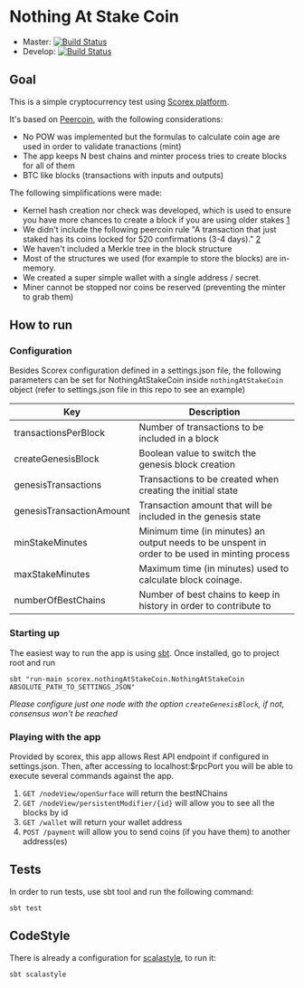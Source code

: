 # Nothing At Stake Coin

- Master: [![Build Status](https://travis-ci.org/atixlabs/nothingAtStakeCoin.svg?branch=master)](https://travis-ci.org/atixlabs/nothingAtStakeCoin)
- Develop: [![Build Status](https://travis-ci.org/atixlabs/nothingAtStakeCoin.svg?branch=develop)](https://travis-ci.org/atixlabs/nothingAtStakeCoin)

## Goal

This is a simple cryptocurrency test using [Scorex platform](https://github.com/ScorexFoundation/Scorex).

It's based on [Peercoin](https://wiki.peercointalk.org/), with the following considerations:
- No POW was implemented but the formulas to calculate coin age are used in order to validate tranactions (mint)
- The app keeps N best chains and minter process tries to create blocks for all of them
- BTC like blocks (transactions with inputs and outputs)
 
The following simplifications were made:

- Kernel hash creation nor check was developed, which is used to ensure you have more chances to create a block if you are using older stakes [1](https://wiki.peercointalk.org/index.php?title=CheckStakeKernelHash_function)
- We didn't include the following peercoin rule "A transaction that just staked has its coins locked for 520 confirmations (3-4 days)." [2](https://wiki.peercointalk.org/index.php?title=Peercoin_minting_facts)
- We haven't included a Merkle tree in the block structure
- Most of the structures we used (for example to store the blocks) are in-memory. 
- We created a super simple wallet with a single address / secret.
- Miner cannot be stopped nor coins be reserved (preventing the minter to grab them)

## How to run

### Configuration
Besides Scorex configuration defined in a settings.json file, the following parameters can be set for NothingAtStakeCoin inside `nothingAtStakeCoin` object (refer to settings.json file in this repo to see an example)

| Key     | Description |
|---------|-------------|
|transactionsPerBlock | Number of transactions to be included in a block |
|createGenesisBlock  | Boolean value to switch the genesis block creation | 
|genesisTransactions | Transactions to be created when creating the initial state |
|genesisTransactionAmount | Transaction amount that will be included in the genesis state |
|minStakeMinutes | Minimum time (in minutes) an output needs to be unspent in order to be used in minting process |
|maxStakeMinutes | Maximum time (in minutes) used to calculate block coinage. |
| numberOfBestChains | Number of best chains to keep in history in order to contribute to |     
     
### Starting up

The easiest way to run the app is using [sbt](http://www.scala-sbt.org/). Once installed, go to project root and run

`sbt "run-main scorex.nothingAtStakeCoin.NothingAtStakeCoin ABSOLUTE_PATH_TO_SETTINGS_JSON"`

*Please configure just one node with the option `createGenesisBlock`, if not, consensus won't be reached*

### Playing with the app

Provided by scorex, this app allows Rest API endpoint if configured in settings.json. Then, after accessing to localhost:$rpcPort you will be able to execute several commands against the app.

1. `GET /nodeView/openSurface` will return the bestNChains
2. `GET /nodeView/persistentModifier/{id}` will allow you to see all the blocks by id
3. `GET /wallet` will return your wallet address
4. `POST /payment` will allow you to send coins (if you have them) to another address(es)

## Tests

In order to run tests, use sbt tool and run the following command:

`sbt test`

## CodeStyle

There is already a configuration for [scalastyle](http://www.scalastyle.org/), to run it:

`sbt scalastyle`
